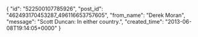  {
   "id": "522500107785926",
   "post_id": "462493170453287_496116653757605",
   "from_name": "Derek Moran",
   "message": "Scott Duncan: In either country.",
   "created_time": "2013-06-08T19:14:05+0000"
 }
